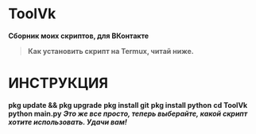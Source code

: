 # ToolVk
**Сборник моих скриптов, для ВКонтакте**
> **Как установить скрипт на Termux, читай ниже.**
# ИНСТРУКЦИЯ
**pkg update && pkg upgrade**
**pkg install git**
**pkg install python**
**cd ToolVk**
**python main.py**
***Это же все просто, теперь выберайте, какой скрипт хотите использовать. Удачи вам!***
